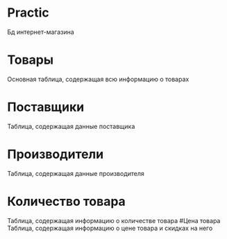 # Practic
 Бд интернет-магазина
# Товары
Основная таблица, содержащая всю информацию о товарах
# Поставщики
Таблица, содержащая данные поставщика
# Производители 
Таблица, содержащая данные производителя
# Количество товара
Таблица, содержащая информацию о количестве товара
#Цена товара
Таблица, содержащая информацию о цене товара и скидках на него
 
